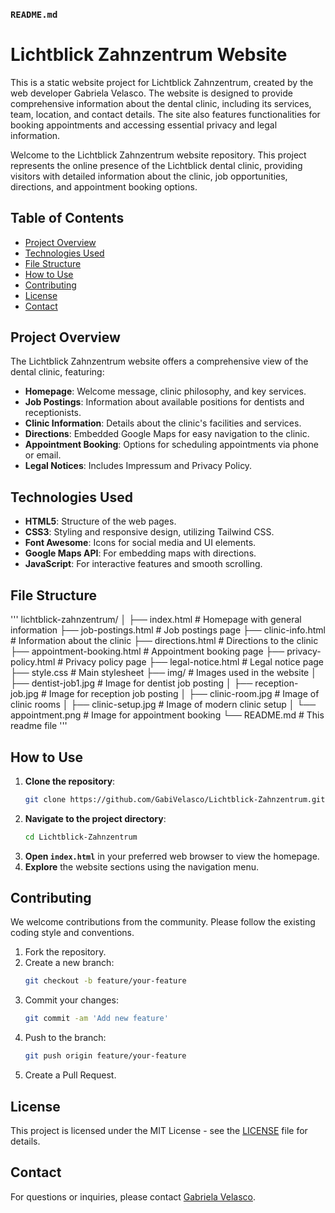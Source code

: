 

### `README.md`


# Lichtblick Zahnzentrum Website

This is a static website project for Lichtblick Zahnzentrum, created by the web developer Gabriela Velasco. The website is designed to provide comprehensive information about the dental clinic, including its services, team, location, and contact details. The site also features functionalities for booking appointments and accessing essential privacy and legal information.

Welcome to the Lichtblick Zahnzentrum website repository. This project represents the online presence of the Lichtblick dental clinic, providing visitors with detailed information about the clinic, job opportunities, directions, and appointment booking options.

## Table of Contents

- [Project Overview](#project-overview)
- [Technologies Used](#technologies-used)
- [File Structure](#file-structure)
- [How to Use](#how-to-use)
- [Contributing](#contributing)
- [License](#license)
- [Contact](#contact)

## Project Overview

The Lichtblick Zahnzentrum website offers a comprehensive view of the dental clinic, featuring:

- **Homepage**: Welcome message, clinic philosophy, and key services.
- **Job Postings**: Information about available positions for dentists and receptionists.
- **Clinic Information**: Details about the clinic's facilities and services.
- **Directions**: Embedded Google Maps for easy navigation to the clinic.
- **Appointment Booking**: Options for scheduling appointments via phone or email.
- **Legal Notices**: Includes Impressum and Privacy Policy.

## Technologies Used

- **HTML5**: Structure of the web pages.
- **CSS3**: Styling and responsive design, utilizing Tailwind CSS.
- **Font Awesome**: Icons for social media and UI elements.
- **Google Maps API**: For embedding maps with directions.
- **JavaScript**: For interactive features and smooth scrolling.

## File Structure

'''
lichtblick-zahnzentrum/
│
├── index.html                # Homepage with general information
├── job-postings.html         # Job postings page
├── clinic-info.html          # Information about the clinic
├── directions.html           # Directions to the clinic
├── appointment-booking.html  # Appointment booking page
├── privacy-policy.html       # Privacy policy page
├── legal-notice.html         # Legal notice page
├── style.css                 # Main stylesheet
├── img/                      # Images used in the website
│   ├── dentist-job1.jpg      # Image for dentist job posting
│   ├── reception-job.jpg     # Image for reception job posting
│   ├── clinic-room.jpg       # Image of clinic rooms
│   ├── clinic-setup.jpg      # Image of modern clinic setup
│   └── appointment.png       # Image for appointment booking
└── README.md                 # This readme file
'''

## How to Use

1. **Clone the repository**:
   ```bash
   git clone https://github.com/GabiVelasco/Lichtblick-Zahnzentrum.git
   ```
2. **Navigate to the project directory**:
   ```bash
   cd Lichtblick-Zahnzentrum
   ```
3. **Open `index.html`** in your preferred web browser to view the homepage.
4. **Explore** the website sections using the navigation menu.

## Contributing

We welcome contributions from the community. Please follow the existing coding style and conventions.

1. Fork the repository.
2. Create a new branch:
   ```bash
   git checkout -b feature/your-feature
   ```
3. Commit your changes:
   ```bash
   git commit -am 'Add new feature'
   ```
4. Push to the branch:
   ```bash
   git push origin feature/your-feature
   ```
5. Create a Pull Request.

## License

This project is licensed under the MIT License - see the [LICENSE](LICENSE) file for details.

## Contact

For questions or inquiries, please contact [Gabriela Velasco](mailto:gabriela.luppe@gmail.com).
```


